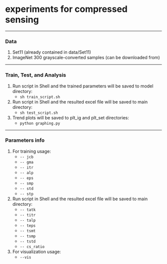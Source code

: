 # experiments for compressed sensing

---
### Data
1. Set11 (already contained in data/Set11)
2. ImageNet 300 grayscale-converted samples (can be downloaded from)

---
### Train, Test, and Analysis
1. Run script in Shell and the trained parameters will be saved to model directory:
     - ```sh train_script.sh```  
2. Run script in Shell and the resulted excel file will be saved to main directory:
     - ```sh test_script.sh```  
3. Trend plots will be saved to plt_ig and plt_set directories: 
     - ```python graphing.py```  
    
---
### Parameters info
1. For training usage:
     - ```-- jcb```  
     - ```-- gma``` 
     - ```-- itr``` 
     - ```-- alp``` 
     - ```-- eps``` 
     - ```-- smp``` 
     - ```-- std``` 
     - ```-- stp``` 
2. Run script in Shell and the resulted excel file will be saved to main directory:
     - ```-- tatk``` 
     - ```-- titr``` 
     - ```-- talp``` 
     - ```-- teps``` 
     - ```-- tsmt```
     - ```-- tsmp```
     - ```-- tstd```
     - ```-- cs_ratio```    
3. For visualization usage: 
     - ```--vis```  


